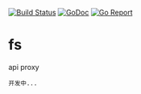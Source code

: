 [![Build Status](https://travis-ci.org/zc310/fs.svg)](https://travis-ci.org/zc310/fs)
[![GoDoc](https://godoc.org/github.com/zc310/fs?status.svg)](http://godoc.org/github.com/zc310/fs)
[![Go Report](https://goreportcard.com/badge/github.com/zc310/fs)](https://goreportcard.com/report/github.com/zc310/fs)

# fs
api proxy


`开发中...`

